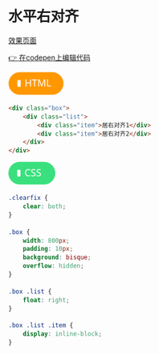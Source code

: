 # <b>水平右对齐</b>

[效果页面](../assets/source/00布局-水平右对齐.html ':include :type=iframe width=100% height=70px')

[:point_right: 在codepen上编辑代码](https://codepen.io/shuangcs/pen/eMjrRR)

![标签](../assets/html.svg)

```html
<div class="box">
    <div class="list">
        <div class="item">居右对齐1</div>
        <div class="item">居右对齐2</div>
    </div>
</div>
```

![标签](../assets/css.svg)

```css
.clearfix {
    clear: both;
}

.box {
    width: 800px;
    padding: 10px;
    background: bisque;
    overflow: hidden;
}

.box .list {
    float: right;
}

.box .list .item {
    display: inline-block;
}
```